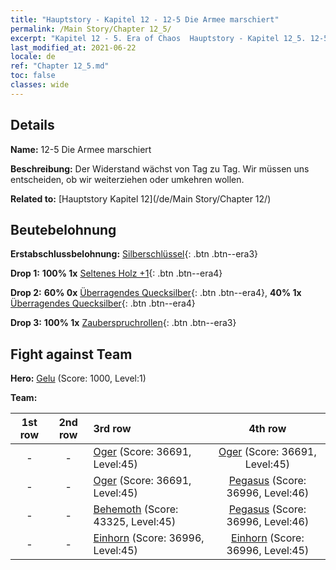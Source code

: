 ```yaml
---
title: "Hauptstory - Kapitel 12 - 12-5 Die Armee marschiert"
permalink: /Main Story/Chapter 12_5/
excerpt: "Kapitel 12 - 5. Era of Chaos  Hauptstory - Kapitel 12_5. 12-5 Die Armee marschiert"
last_modified_at: 2021-06-22
locale: de
ref: "Chapter 12_5.md"
toc: false
classes: wide
---
```


## Details

 **Name:** 12-5 Die Armee marschiert

 **Beschreibung:** Der Widerstand wächst von Tag zu Tag. Wir müssen uns entscheiden, ob wir weiterziehen oder umkehren wollen.

 **Related to:** [Hauptstory Kapitel 12](/de/Main Story/Chapter 12/)

## Beutebelohnung

 **Erstabschlussbelohnung:** [Silberschlüssel](/ItemsDE/con_693/){: .btn .btn--era3}

 **Drop 1:** **100% 1x** [Seltenes Holz +1](/ItemsDE/mat_41/){: .btn .btn--era4}

 **Drop 2:** **60% 0x** [Überragendes Quecksilber](/ItemsDE/mat_35/){: .btn .btn--era4}, **40% 1x** [Überragendes Quecksilber](/ItemsDE/mat_35/){: .btn .btn--era4}

 **Drop 3:** **100% 1x** [Zauberspruchrollen](/ItemsDE/con_694/){: .btn .btn--era3}


## Fight against Team
 **Hero:** [Gelu](/de/heroes/Gelu/) (Score: 1000, Level:1)

 **Team:**


  | 1st row | 2nd row | 3rd row | 4th row |
  |:----:|:----:|:----|:----:|
  | - | - | [Oger](/de/units/Ogre/) (Score: 36691, Level:45)  | [Oger](/de/units/Ogre/) (Score: 36691, Level:45)  |
  | - | - | [Oger](/de/units/Ogre/) (Score: 36691, Level:45)  | [Pegasus](/de/units/Pegasus/) (Score: 36996, Level:46)  |
  | - | - | [Behemoth](/de/units/Behemoth/) (Score: 43325, Level:45)  | [Pegasus](/de/units/Pegasus/) (Score: 36996, Level:46)  |
  | - | - | [Einhorn](/de/units/Unicorn/) (Score: 36996, Level:45)  | [Einhorn](/de/units/Unicorn/) (Score: 36996, Level:45)  |



